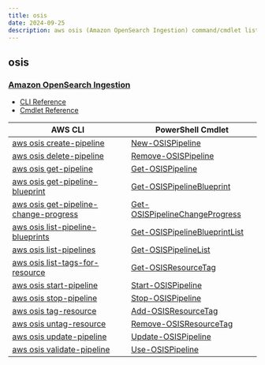 ```yaml
---
title: osis
date: 2024-09-25
description: aws osis (Amazon OpenSearch Ingestion) command/cmdlet list.
---
```


## osis

### [Amazon OpenSearch Ingestion](https://aws.amazon.com/opensearch-service/features/integration/)

* [CLI Reference](https://awscli.amazonaws.com/v2/documentation/api/latest/reference/osis/index.html)
* [Cmdlet Reference](https://docs.aws.amazon.com/powershell/latest/reference/items/OSIS_cmdlets.html)

|AWS CLI|PowerShell Cmdlet|
|----|----|
|[aws osis create-pipeline](https://awscli.amazonaws.com/v2/documentation/api/latest/reference/osis/create-pipeline.html)|[New-OSISPipeline](https://docs.aws.amazon.com/powershell/latest/reference/items/New-OSISPipeline.html)|
|[aws osis delete-pipeline](https://awscli.amazonaws.com/v2/documentation/api/latest/reference/osis/delete-pipeline.html)|[Remove-OSISPipeline](https://docs.aws.amazon.com/powershell/latest/reference/items/Remove-OSISPipeline.html)|
|[aws osis get-pipeline](https://awscli.amazonaws.com/v2/documentation/api/latest/reference/osis/get-pipeline.html)|[Get-OSISPipeline](https://docs.aws.amazon.com/powershell/latest/reference/items/Get-OSISPipeline.html)|
|[aws osis get-pipeline-blueprint](https://awscli.amazonaws.com/v2/documentation/api/latest/reference/osis/get-pipeline-blueprint.html)|[Get-OSISPipelineBlueprint](https://docs.aws.amazon.com/powershell/latest/reference/items/Get-OSISPipelineBlueprint.html)|
|[aws osis get-pipeline-change-progress](https://awscli.amazonaws.com/v2/documentation/api/latest/reference/osis/get-pipeline-change-progress.html)|[Get-OSISPipelineChangeProgress](https://docs.aws.amazon.com/powershell/latest/reference/items/Get-OSISPipelineChangeProgress.html)|
|[aws osis list-pipeline-blueprints](https://awscli.amazonaws.com/v2/documentation/api/latest/reference/osis/list-pipeline-blueprints.html)|[Get-OSISPipelineBlueprintList](https://docs.aws.amazon.com/powershell/latest/reference/items/Get-OSISPipelineBlueprintList.html)|
|[aws osis list-pipelines](https://awscli.amazonaws.com/v2/documentation/api/latest/reference/osis/list-pipelines.html)|[Get-OSISPipelineList](https://docs.aws.amazon.com/powershell/latest/reference/items/Get-OSISPipelineList.html)|
|[aws osis list-tags-for-resource](https://awscli.amazonaws.com/v2/documentation/api/latest/reference/osis/list-tags-for-resource.html)|[Get-OSISResourceTag](https://docs.aws.amazon.com/powershell/latest/reference/items/Get-OSISResourceTag.html)|
|[aws osis start-pipeline](https://awscli.amazonaws.com/v2/documentation/api/latest/reference/osis/start-pipeline.html)|[Start-OSISPipeline](https://docs.aws.amazon.com/powershell/latest/reference/items/Start-OSISPipeline.html)|
|[aws osis stop-pipeline](https://awscli.amazonaws.com/v2/documentation/api/latest/reference/osis/stop-pipeline.html)|[Stop-OSISPipeline](https://docs.aws.amazon.com/powershell/latest/reference/items/Stop-OSISPipeline.html)|
|[aws osis tag-resource](https://awscli.amazonaws.com/v2/documentation/api/latest/reference/osis/tag-resource.html)|[Add-OSISResourceTag](https://docs.aws.amazon.com/powershell/latest/reference/items/Add-OSISResourceTag.html)|
|[aws osis untag-resource](https://awscli.amazonaws.com/v2/documentation/api/latest/reference/osis/untag-resource.html)|[Remove-OSISResourceTag](https://docs.aws.amazon.com/powershell/latest/reference/items/Remove-OSISResourceTag.html)|
|[aws osis update-pipeline](https://awscli.amazonaws.com/v2/documentation/api/latest/reference/osis/update-pipeline.html)|[Update-OSISPipeline](https://docs.aws.amazon.com/powershell/latest/reference/items/Update-OSISPipeline.html)|
|[aws osis validate-pipeline](https://awscli.amazonaws.com/v2/documentation/api/latest/reference/osis/validate-pipeline.html)|[Use-OSISPipeline](https://docs.aws.amazon.com/powershell/latest/reference/items/Use-OSISPipeline.html)|

